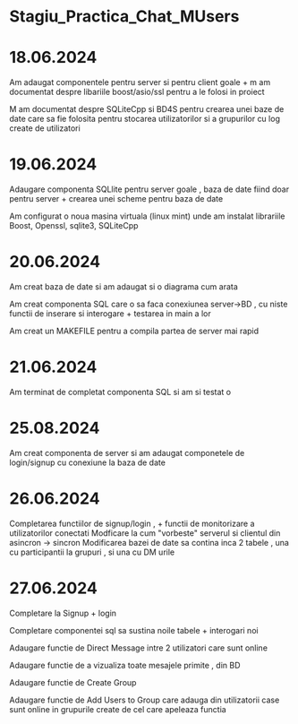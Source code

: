 # Stagiu_Practica_Chat_MUsers


# 18.06.2024 
Am adaugat componentele pentru server si pentru client goale + m am documentat despre libariile boost/asio/ssl pentru a le folosi in proiect

M am documentat despre SQLiteCpp si BD4S pentru crearea unei baze de date care sa fie folosita pentru stocarea utilizatorilor si
a grupurilor cu log create de utilizatori

# 19.06.2024

Adaugare componenta SQLlite pentru server goale , baza de date fiind doar pentru server + crearea unei scheme pentru baza de date

Am configurat o noua masina virtuala (linux mint) unde am instalat librariile Boost, Openssl, sqlite3, SQLiteCpp 

# 20.06.2024

Am creat baza de date si am adaugat si o diagrama cum arata 

Am creat componenta SQL care o sa faca conexiunea server->BD , cu niste functii de inserare si interogare + testarea in main a lor 

Am creat un MAKEFILE pentru a compila partea de server mai rapid 

# 21.06.2024

Am terminat de completat componenta SQL si am si testat o 

# 25.08.2024

Am creat componenta de server si am adaugat componetele de login/signup cu conexiune  la baza de date 

# 26.06.2024

Completarea functiilor de signup/login , + functii de monitorizare a utilizatorilor conectati
Modficare la cum "vorbeste" serverul si clientul din asincron -> sincron 
Modificarea bazei de date sa contina inca 2 tabele , una cu participantii la grupuri , si una cu DM urile

# 27.06.2024

Completare la Signup + login 

Completare componentei sql sa sustina noile tabele  + interogari noi 

Adaugare functie de Direct Message intre 2 utilizatori care sunt online 

Adaugare functie de a vizualiza toate mesajele primite , din BD

Adaugare functie de Create Group

Adaugare functie de Add Users to Group care adauga din utilizatorii case sunt online in grupurile create de cel care apeleaza functia 

